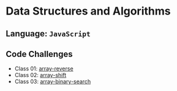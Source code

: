 # Data Structures and Algorithms

## Language: `JavaScript`

## Code Challenges

- Class 01: [array-reverse](code-challenges/arrayReverse/README.md)
- Class 02: [array-shift](code-challenges/arrayShift/README.md)
- Class 03: [array-binary-search](code-challenges/arrayBinarySearch/README.md)
